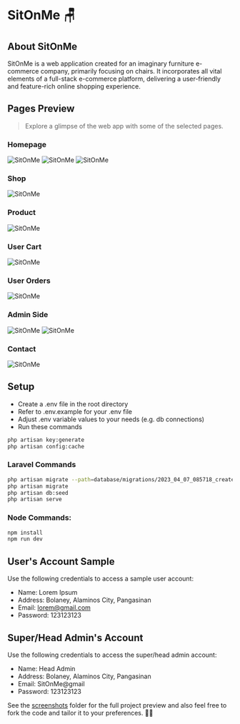 # SitOnMe 🪑

## About SitOnMe
SitOnMe is a web application created for an imaginary furniture e-commerce company, primarily focusing on chairs. It incorporates all vital elements of a full-stack e-commerce platform, delivering a user-friendly and feature-rich online shopping experience.

## Pages Preview
> Explore a glimpse of the web app with some of the selected pages.
### Homepage
![SitOnMe](screenshots/Home%20I.png)
![SitOnMe](screenshots/Home%20II.png)
![SitOnMe](screenshots/Home%20III.png)
### Shop
![SitOnMe](screenshots/Shop%20I.png)
### Product
![SitOnMe](screenshots/Product%20I.png)
### User Cart
![SitOnMe](screenshots/Cart%20II.png)
### User Orders
![SitOnMe](screenshots/Order%20I.png)
### Admin Side
![SitOnMe](screenshots/Manage%20Orders%20I.png)
![SitOnMe](screenshots/Manage%20Products%20I.png)
### Contact
![SitOnMe](screenshots/Contact.png)

## Setup

-   Create a .env file in the root directory
-   Refer to .env.example for your .env file
-   Adjust .env variable values to your needs (e.g. db connections)
-   Run these commands

```bash
php artisan key:generate
php artisan config:cache
```

### Laravel Commands

```bash
php artisan migrate --path=database/migrations/2023_04_07_085718_create_payment_methods_table.php
php artisan migrate
php artisan db:seed
php artisan serve
```

### Node Commands:

```bash
npm install
npm run dev
```

## User's Account Sample

Use the following credentials to access a sample user account:

-   Name: Lorem Ipsum
-   Address: Bolaney, Alaminos City, Pangasinan
-   Email: lorem@gmail.com
-   Password: 123123123

## Super/Head Admin's Account

Use the following credentials to access the super/head admin account:

-   Name: Head Admin
-   Address: Bolaney, Alaminos City, Pangasinan
-   Email: SitOnMe@gmail
-   Password: 123123123

See the [screenshots](https://github.com/jaymart-padilla/SitOnMe/tree/main/screenshots) folder for the full project preview and also feel free to fork the code and tailor it to your preferences. 🐱‍👤
